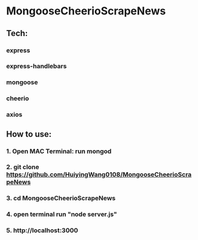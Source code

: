 # MongooseCheerioScrapeNews
## Tech:
### express
### express-handlebars
### mongoose
### cheerio
### axios

## How to use:
### 1. Open MAC Terminal: run mongod
### 2. git clone https://github.com/HuiyingWang0108/MongooseCheerioScrapeNews
### 3. cd MongooseCheerioScrapeNews
### 4. open terminal run "node server.js"
### 5. http://localhost:3000
